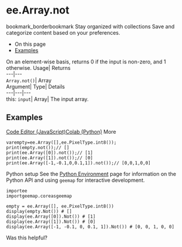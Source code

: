  
#  ee.Array.not
bookmark_borderbookmark Stay organized with collections  Save and categorize content based on your preferences.
  * On this page
  * [Examples](https://developers.google.com/earth-engine/apidocs/ee-array-not#examples)


On an element-wise basis, returns 0 if the input is non-zero, and 1 otherwise. 
Usage| Returns  
---|---  
`Array.not()`| Array  
Argument| Type| Details  
---|---|---  
this: `input`| Array| The input array.  
## Examples
[Code Editor (JavaScript)](https://developers.google.com/earth-engine/apidocs/ee-array-not#code-editor-javascript-sample)[Colab (Python)](https://developers.google.com/earth-engine/apidocs/ee-array-not#colab-python-sample) More
```
varempty=ee.Array([],ee.PixelType.int8());
print(empty.not());// []
print(ee.Array([0]).not());// [1]
print(ee.Array([1]).not());// [0]
print(ee.Array([-1,-0.1,0,0.1,1]).not());// [0,0,1,0,0]
```
Python setup
See the [ Python Environment](https://developers.google.com/earth-engine/guides/python_install) page for information on the Python API and using `geemap` for interactive development.
```
importee
importgeemap.coreasgeemap
```
```
empty = ee.Array([], ee.PixelType.int8())
display(empty.Not()) # []
display(ee.Array([0]).Not()) # [1]
display(ee.Array([1]).Not()) # [0]
display(ee.Array([-1, -0.1, 0, 0.1, 1]).Not()) # [0, 0, 1, 0, 0]
```

Was this helpful?
